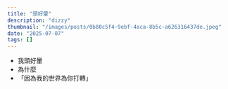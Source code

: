 ```yaml
---
title: "頭好暈"
description: "dizzy"
thumbnail: "/images/posts/0b80c5f4-9ebf-4aca-8b5c-a626316437de.jpeg"
date: "2025-07-07"
tags: []
---
```

- 我頭好暈
- 為什麼
- 「因為我的世界為你打轉」
